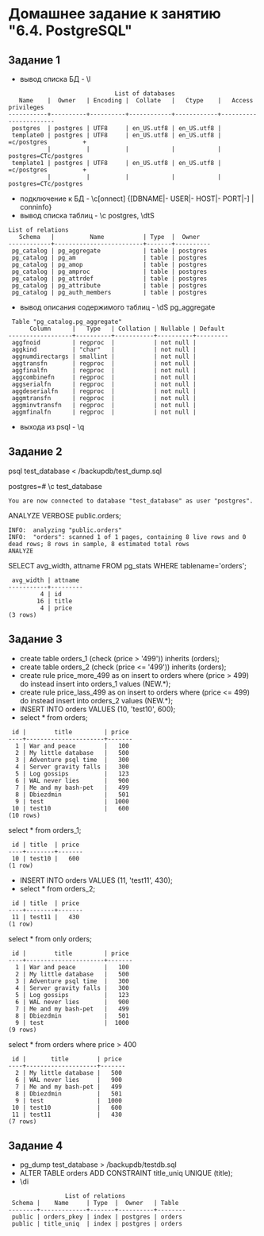 # Домашнее задание к занятию "6.4. PostgreSQL"

## Задание 1
- вывод списка БД - \l
```   
                              List of databases
   Name    |  Owner   | Encoding |  Collate   |   Ctype    |   Access privileges
-----------+----------+----------+------------+------------+-----------------------
 postgres  | postgres | UTF8     | en_US.utf8 | en_US.utf8 |
 template0 | postgres | UTF8     | en_US.utf8 | en_US.utf8 | =c/postgres          +
           |          |          |            |            | postgres=CTc/postgres
 template1 | postgres | UTF8     | en_US.utf8 | en_US.utf8 | =c/postgres          +
           |          |          |            |            | postgres=CTc/postgres
```
- подключение к БД - \c[onnect] {[DBNAME|- USER|- HOST|- PORT|-] | conninfo}
- вывод списка таблиц - \c postgres, \dtS
```
List of relations
   Schema   |          Name           | Type  |  Owner
------------+-------------------------+-------+----------
 pg_catalog | pg_aggregate            | table | postgres
 pg_catalog | pg_am                   | table | postgres
 pg_catalog | pg_amop                 | table | postgres
 pg_catalog | pg_amproc               | table | postgres
 pg_catalog | pg_attrdef              | table | postgres
 pg_catalog | pg_attribute            | table | postgres
 pg_catalog | pg_auth_members         | table | postgres
 ```
- вывод описания содержимого таблиц - \dS pg_aggregate
```
 Table "pg_catalog.pg_aggregate"
      Column      |   Type   | Collation | Nullable | Default
------------------+----------+-----------+----------+---------
 aggfnoid         | regproc  |           | not null |
 aggkind          | "char"   |           | not null |
 aggnumdirectargs | smallint |           | not null |
 aggtransfn       | regproc  |           | not null |
 aggfinalfn       | regproc  |           | not null |
 aggcombinefn     | regproc  |           | not null |
 aggserialfn      | regproc  |           | not null |
 aggdeserialfn    | regproc  |           | not null |
 aggmtransfn      | regproc  |           | not null |
 aggminvtransfn   | regproc  |           | not null |
 aggmfinalfn      | regproc  |           | not null |
```
- выхода из psql - \q

## Задание 2

psql test_database < /backupdb/test_dump.sql

postgres=# \c  test_database
```
You are now connected to database "test_database" as user "postgres".
```
ANALYZE VERBOSE public.orders;
```
INFO:  analyzing "public.orders"
INFO:  "orders": scanned 1 of 1 pages, containing 8 live rows and 0 dead rows; 8 rows in sample, 8 estimated total rows
ANALYZE
```
SELECT avg_width,  attname FROM pg_stats WHERE tablename='orders';
```
 avg_width | attname
-----------+---------
         4 | id
        16 | title
         4 | price
(3 rows)
```

## Задание 3

- create table orders_1 (check (price > '499')) inherits (orders);
- create table orders_2 (check (price <= '499')) inherits (orders);
- create rule price_more_499 as on insert to orders where (price > 499) do instead insert into orders_1 values (NEW.*);
- create rule price_lass_499 as on insert to orders where (price <= 499) do instead insert into orders_2 values (NEW.*);
- INSERT INTO orders VALUES (10, 'test10', 600);
- select * from orders;
```
 id |        title         | price
----+----------------------+-------
  1 | War and peace        |   100
  2 | My little database   |   500
  3 | Adventure psql time  |   300
  4 | Server gravity falls |   300
  5 | Log gossips          |   123
  6 | WAL never lies       |   900
  7 | Me and my bash-pet   |   499
  8 | Dbiezdmin            |   501
  9 | test                 |  1000
 10 | test10               |   600
(10 rows)
```
select * from orders_1;
```
 id | title  | price
----+--------+-------
 10 | test10 |   600
(1 row)
```
- INSERT INTO orders VALUES (11, 'test11', 430);
- select * from orders_2;
```
 id | title  | price
----+--------+-------
 11 | test11 |   430
(1 row)
```
select * from only orders;
```
 id |        title         | price
----+----------------------+-------
  1 | War and peace        |   100
  2 | My little database   |   500
  3 | Adventure psql time  |   300
  4 | Server gravity falls |   300
  5 | Log gossips          |   123
  6 | WAL never lies       |   900
  7 | Me and my bash-pet   |   499
  8 | Dbiezdmin            |   501
  9 | test                 |  1000
(9 rows)
```
select * from orders where price > 400
```
 id |       title        | price
----+--------------------+-------
  2 | My little database |   500
  6 | WAL never lies     |   900
  7 | Me and my bash-pet |   499
  8 | Dbiezdmin          |   501
  9 | test               |  1000
 10 | test10             |   600
 11 | test11             |   430
(7 rows)
```
## Задание 4

- pg_dump test_database > /backupdb/testdb.sql
- ALTER TABLE orders ADD CONSTRAINT title_uniq UNIQUE (title);
- \di
```
                List of relations
 Schema |    Name     | Type  |  Owner   | Table
--------+-------------+-------+----------+--------
 public | orders_pkey | index | postgres | orders
 public | title_uniq  | index | postgres | orders
 ```
 
